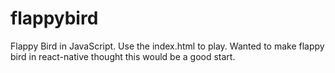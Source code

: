 # flappybird
Flappy Bird in JavaScript. 
Use the index.html to play. 
Wanted to make flappy bird in react-native thought this would be a good start.
